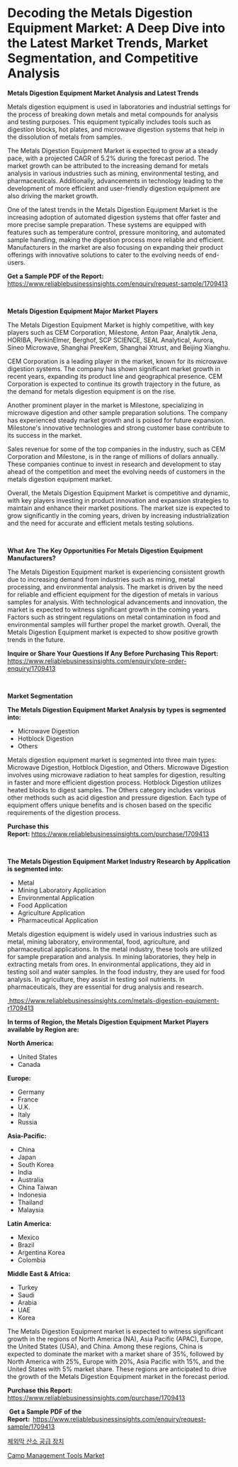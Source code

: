 <p><h1>Decoding the Metals Digestion Equipment Market: A Deep Dive into the Latest Market Trends, Market Segmentation, and Competitive Analysis</h1></p><p><strong>Metals Digestion Equipment Market Analysis and Latest Trends</strong></p>
<p><p>Metals digestion equipment is used in laboratories and industrial settings for the process of breaking down metals and metal compounds for analysis and testing purposes. This equipment typically includes tools such as digestion blocks, hot plates, and microwave digestion systems that help in the dissolution of metals from samples.</p><p>The Metals Digestion Equipment Market is expected to grow at a steady pace, with a projected CAGR of 5.2% during the forecast period. The market growth can be attributed to the increasing demand for metals analysis in various industries such as mining, environmental testing, and pharmaceuticals. Additionally, advancements in technology leading to the development of more efficient and user-friendly digestion equipment are also driving the market growth.</p><p>One of the latest trends in the Metals Digestion Equipment Market is the increasing adoption of automated digestion systems that offer faster and more precise sample preparation. These systems are equipped with features such as temperature control, pressure monitoring, and automated sample handling, making the digestion process more reliable and efficient. Manufacturers in the market are also focusing on expanding their product offerings with innovative solutions to cater to the evolving needs of end-users.</p></p>
<p><strong>Get a Sample PDF of the Report:&nbsp;</strong> <a href="https://www.reliablebusinessinsights.com/enquiry/request-sample/1709413">https://www.reliablebusinessinsights.com/enquiry/request-sample/1709413</a></p>
<p>&nbsp;</p>
<p><strong>Metals Digestion Equipment Major Market Players</strong></p>
<p><p>The Metals Digestion Equipment Market is highly competitive, with key players such as CEM Corporation, Milestone, Anton Paar, Analytik Jena, HORIBA, PerkinElmer, Berghof, SCP SCIENCE, SEAL Analytical, Aurora, Sineo Microwave, Shanghai PreeKem, Shanghai Xtrust, and Beijing Xianghu. </p><p>CEM Corporation is a leading player in the market, known for its microwave digestion systems. The company has shown significant market growth in recent years, expanding its product line and geographical presence. CEM Corporation is expected to continue its growth trajectory in the future, as the demand for metals digestion equipment is on the rise.</p><p>Another prominent player in the market is Milestone, specializing in microwave digestion and other sample preparation solutions. The company has experienced steady market growth and is poised for future expansion. Milestone's innovative technologies and strong customer base contribute to its success in the market.</p><p>Sales revenue for some of the top companies in the industry, such as CEM Corporation and Milestone, is in the range of millions of dollars annually. These companies continue to invest in research and development to stay ahead of the competition and meet the evolving needs of customers in the metals digestion equipment market.</p><p>Overall, the Metals Digestion Equipment Market is competitive and dynamic, with key players investing in product innovation and expansion strategies to maintain and enhance their market positions. The market size is expected to grow significantly in the coming years, driven by increasing industrialization and the need for accurate and efficient metals testing solutions.</p></p>
<p>&nbsp;</p>
<p><strong>What Are The Key Opportunities For Metals Digestion Equipment Manufacturers?</strong></p>
<p><p>The Metals Digestion Equipment market is experiencing consistent growth due to increasing demand from industries such as mining, metal processing, and environmental analysis. The market is driven by the need for reliable and efficient equipment for the digestion of metals in various samples for analysis. With technological advancements and innovation, the market is expected to witness significant growth in the coming years. Factors such as stringent regulations on metal contamination in food and environmental samples will further propel the market growth. Overall, the Metals Digestion Equipment market is expected to show positive growth trends in the future.</p></p>
<p><strong>Inquire or Share Your Questions If Any Before Purchasing This Report:</strong> <a href="https://www.reliablebusinessinsights.com/enquiry/pre-order-enquiry/1709413">https://www.reliablebusinessinsights.com/enquiry/pre-order-enquiry/1709413</a></p>
<p>&nbsp;</p>
<p><strong>Market Segmentation</strong></p>
<p><strong>The Metals Digestion Equipment Market Analysis by types is segmented into:</strong></p>
<p><ul><li>Microwave Digestion</li><li>Hotblock Digestion</li><li>Others</li></ul></p>
<p><p>Metals digestion equipment market is segmented into three main types: Microwave Digestion, Hotblock Digestion, and Others. Microwave Digestion involves using microwave radiation to heat samples for digestion, resulting in faster and more efficient digestion process. Hotblock Digestion utilizes heated blocks to digest samples. The Others category includes various other methods such as acid digestion and pressure digestion. Each type of equipment offers unique benefits and is chosen based on the specific requirements of the digestion process.</p></p>
<p><strong>Purchase this Report:&nbsp;</strong><a href="https://www.reliablebusinessinsights.com/purchase/1709413">https://www.reliablebusinessinsights.com/purchase/1709413</a></p>
<p>&nbsp;</p>
<p><strong>The Metals Digestion Equipment Market Industry Research by Application is segmented into:</strong></p>
<p><ul><li>Metal</li><li>Mining Laboratory Application</li><li>Environmental Application</li><li>Food Application</li><li>Agriculture Application</li><li>Pharmaceutical Application</li></ul></p>
<p><p>Metals digestion equipment is widely used in various industries such as metal, mining laboratory, environmental, food, agriculture, and pharmaceutical applications. In the metal industry, these tools are utilized for sample preparation and analysis. In mining laboratories, they help in extracting metals from ores. In environmental applications, they aid in testing soil and water samples. In the food industry, they are used for food analysis. In agriculture, they assist in testing soil nutrients. In pharmaceuticals, they are essential for drug analysis and research.</p></p>
<p><a href="https://www.reliablebusinessinsights.com/metals-digestion-equipment-r1709413">&nbsp;https://www.reliablebusinessinsights.com/metals-digestion-equipment-r1709413</a></p>
<p><strong>In terms of Region, the Metals Digestion Equipment Market Players available by Region are:</strong></p>
<p>
    <p> <strong> North America: </strong>
        <ul>
            <li>United States</li>
            <li>Canada</li>
        </ul>
        </p> 
    <p> <strong> Europe: </strong>
        <ul>
            <li>Germany</li>
            <li>France</li>
            <li>U.K.</li>
            <li>Italy</li>
            <li>Russia</li>
        </ul>
        </p> 
    <p> <strong> Asia-Pacific: </strong>
        <ul>
            <li>China</li>
            <li>Japan</li>
            <li>South Korea</li>
            <li>India</li>
            <li>Australia</li>
            <li>China Taiwan</li>
            <li>Indonesia</li>
            <li>Thailand</li>
            <li>Malaysia</li>
        </ul>
        </p> 
    <p> <strong> Latin America: </strong>
        <ul>
            <li>Mexico</li>
            <li>Brazil</li>
            <li>Argentina Korea</li>
            <li>Colombia</li>
        </ul>
        </p> 
    <p> <strong> Middle East & Africa: </strong>
        <ul>
            <li>Turkey</li>
            <li>Saudi</li>
            <li>Arabia</li>
            <li>UAE</li>
            <li>Korea</li>
        </ul>
    </p>
    </p>
<p><p>The Metals Digestion Equipment market is expected to witness significant growth in the regions of North America (NA), Asia Pacific (APAC), Europe, the United States (USA), and China. Among these regions, China is expected to dominate the market with a market share of 35%, followed by North America with 25%, Europe with 20%, Asia Pacific with 15%, and the United States with 5% market share. These regions are anticipated to drive the growth of the Metals Digestion Equipment market in the forecast period.</p></p>
<p><strong>Purchase this Report: </strong><a href="https://www.reliablebusinessinsights.com/purchase/1709413">https://www.reliablebusinessinsights.com/purchase/1709413</a></p>
<p>&nbsp;<strong>Get a Sample PDF of the Report:&nbsp;&nbsp;</strong><a href="https://www.reliablebusinessinsights.com/enquiry/request-sample/1709413">https://www.reliablebusinessinsights.com/enquiry/request-sample/1709413</a></p>
<p><strong></strong></p>
<p><p><a href="https://github.com/mpodehpw07370073/Market-Research-Report-List-3/blob/main/9757293194059.md">체외막 산소 공급 장치</a></p><p><a href="https://issuu.com/reportprime-2/docs/camp-management-tools-market-size-2030.pptx">Camp Management Tools Market</a></p></p>